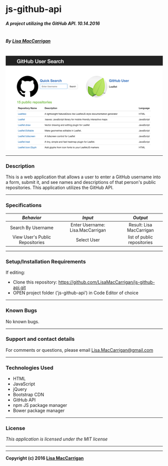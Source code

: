 # **js-github-api**

##### A project utilizing the GitHub API. 10.14.2016
#
##### By [Lisa MacCarrigan](https://github.com/lisamaccarrigan)
#
![screenshot of project main page](img/web-app.png)

----
### **Description**

This is a web application that allows a user to enter a GitHub username into a form, submit it, and see names and descriptions of that person's public repositories. This application utilizes the GitHub API.

----
### **Specifications**
| _Behavior_ | _Input_ | _Output_ |
|:---------------------------------------------------------------------:|:---------------------------------------------------------------------------:|:-------------------------------------------------------------------------------------------------------------------:|
| Search By Username | Enter Username: Lisa.MacCarrigan | Result: Lisa MacCarrigan |
| View User's Public Repositories | Select User | list of public repositories |
----
### **Setup/Installation Requirements**

If editing:
* Clone this repository: https://github.com/LisaMacCarrigan/js-github-api.git
* OPEN project folder ('js-github-api') in Code Editor of choice


----

### **Known Bugs**

No known bugs.

----
### **Support and contact details**

For comments or questions, please email Lisa.MacCarrigan@gmail.com

----
### **Technologies Used**

* HTML
* JavaScript
* jQuery
* Bootstrap CDN
* GitHub API
* npm JS package manager
* Bower package manager
----
### **License**

*This application is licensed under the MIT license*

----
----
**Copyright (c) 2016 [Lisa MacCarrigan](https://github.com/lisamaccarrigan)**
